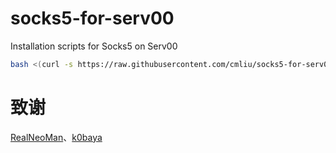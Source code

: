 # socks5-for-serv00
Installation scripts for Socks5 on Serv00

```bash
bash <(curl -s https://raw.githubusercontent.com/cmliu/socks5-for-serv00/main/install-socks5.sh)
```

# 致谢
[RealNeoMan](https://t.me/RealNeoMan)、[k0baya](https://github.com/k0baya)
